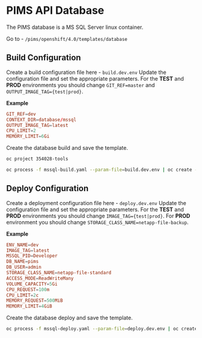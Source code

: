 # PIMS API Database

The PIMS database is a MS SQL Server linux container.

Go to - `/pims/openshift/4.0/templates/database`

## Build Configuration

Create a build configuration file here - `build.dev.env`
Update the configuration file and set the appropriate parameters.
For the **TEST** and **PROD** environments you should change `GIT_REF=master` and `OUTPUT_IMAGE_TAG={test|prod}`.

**Example**

```conf
GIT_REF=dev
CONTEXT_DIR=database/mssql
OUTPUT_IMAGE_TAG=latest
CPU_LIMIT=2
MEMORY_LIMIT=6Gi
```

Create the database build and save the template.

```bash
oc project 354028-tools

oc process -f mssql-build.yaml --param-file=build.dev.env | oc create --save-config=true -f -
```

## Deploy Configuration

Create a deployment configuration file here - `deploy.dev.env`
Update the configuration file and set the appropriate parameters.
For the **TEST** and **PROD** environments you should change `IMAGE_TAG={test|prod}`.
For **PROD** environment you should change `STORAGE_CLASS_NAME=netapp-file-backup`.

**Example**

```conf
ENV_NAME=dev
IMAGE_TAG=latest
MSSQL_PID=Developer
DB_NAME=pims
DB_USER=admin
STORAGE_CLASS_NAME=netapp-file-standard
ACCESS_MODE=ReadWriteMany
VOLUME_CAPACITY=5Gi
CPU_REQUEST=100m
CPU_LIMIT=2c
MEMORY_REQUEST=500MiB
MEMORY_LIMIT=4GiB
```

Create the database deploy and save the template.

```bash
oc process -f mssql-deploy.yaml --param-file=deploy.dev.env | oc create --save-config=true -f -
```
